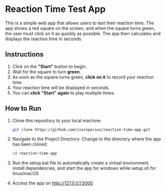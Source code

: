 # Reaction Time Test App

This is a simple web app that allows users to test their reaction time. The app shows a red square on the screen, and when the square turns green, the user must click on it as quickly as possible. The app then calculates and displays the reaction time in seconds.

## Instructions

1. Click on the **"Start"** button to begin.
2. Wait for the square to turn **green**.
3. As soon as the square turns green, **click on it** to record your reaction time.
4. Your reaction time will be displayed in seconds.
5. You can **click "Start" again** to play multiple times.

## How to Run

1. Clone this repository to your local machine:
   ```bash
   git clone https://github.com/isaroperius/reaction-time-app.git

2. Navigate to the Project Directory: Change to the directory where the app has been cloned:
    ```bash
    cd reaction-time-app

3. Run the setup.bat file to automatically create a virtual environment, install dependencies, and start the app for windows while setup.sh for linux/macOS

4. Access the app on http://127.0.0.1:5000


